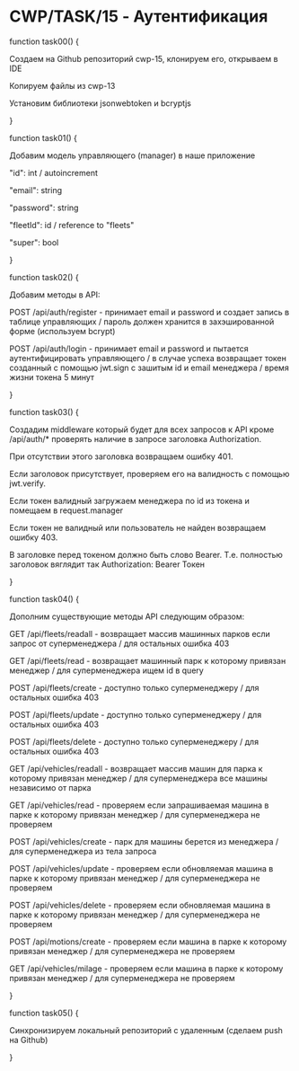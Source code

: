 # CWP/TASK/15 - Аутентификация

function task00() {

Создаем на Github репозиторий cwp-15, клонируем его, открываем в IDE

Копируем файлы из cwp-13

Установим библиотеки jsonwebtoken и bcryptjs

}

function task01() {

Добавим модель управляющего (manager) в наше приложение

"id": int / autoincrement

"email": string

"password": string

"fleetId": id / reference to "fleets"

"super": bool

}

function task02() {

Добавим методы в API:

POST /api/auth/register - принимает email и password и создает запись в таблице управляющих / пароль должен хранится в захэшированной форме (используем bcrypt) 

POST /api/auth/login - принимает email и password и пытается аутентифицировать управляющего / в случае успеха возвращает токен созданный с помощью jwt.sign с зашитым id и email менеджера / время жизни токена 5 минут

}

function task03() {

Создадим middleware который будет для всех запросов к API кроме /api/auth/* проверять наличие в запросе заголовка Authorization.

При отсутствии этого заголовка возвращаем ошибку 401.

Если заголовок присутствует, проверяем его на валидность с помощью jwt.verify.

Если токен валидный загружаем менеджера по id из токена и помещаем в request.manager

Если токен не валидный или пользователь не найден возвращаем ошибку 403.

В заголовке перед токеном должно быть слово Bearer. Т.е. полностью заголовок вяглядит так Authorization: Bearer Токен

}

function task04() {

Дополним существующие методы API следующим образом: 

GET /api/fleets/readall - возвращает массив машинных парков если запрос от суперменеджера / для остальных ошибка 403 

GET /api/fleets/read - возвращает машинный парк к которому привязан менеджер / для суперменеджера ищем id в query 

POST /api/fleets/create - доступно только суперменеджеру / для остальных ошибка 403 

POST /api/fleets/update - доступно только суперменеджеру / для остальных ошибка 403 

POST /api/fleets/delete - доступно только суперменеджеру / для остальных ошибка 403 

GET /api/vehicles/readall - возвращает массив машин для парка к которому привязан менеджер / для суперменеджера все машины независимо от парка 

GET /api/vehicles/read - проверяем если запрашиваемая машина в парке к которому привязан менеджер / для суперменеджера не проверяем 

POST /api/vehicles/create - парк для машины берется из менеджера / для суперменеджера из тела запроса 

POST /api/vehicles/update - проверяем если обновляемая машина в парке к которому привязан менеджер / для суперменеджера не проверяем 

POST /api/vehicles/delete - проверяем если обновляемая машина в парке к которому привязан менеджер / для суперменеджера не проверяем 

POST /api/motions/create - проверяем если машина в парке к которому привязан менеджер / для суперменеджера не проверяем 

GET /api/vehicles/milage - проверяем если машина в парке к которому привязан менеджер / для суперменеджера не проверяем

}

function task05() {

Синхронизируем локальный репозиторий с удаленным (сделаем push на Github)

}